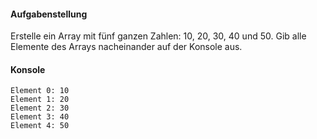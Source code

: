 #### Aufgabenstellung

Erstelle ein Array mit fünf ganzen Zahlen: 10, 20, 30, 40 und 50.
Gib alle Elemente des Arrays nacheinander auf der Konsole aus.

#### Konsole
```text
Element 0: 10
Element 1: 20
Element 2: 30
Element 3: 40
Element 4: 50
```
